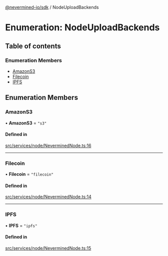 [@nevermined-io/sdk](../code-reference.md) / NodeUploadBackends

# Enumeration: NodeUploadBackends

## Table of contents

### Enumeration Members

- [AmazonS3](NodeUploadBackends.md#amazons3)
- [Filecoin](NodeUploadBackends.md#filecoin)
- [IPFS](NodeUploadBackends.md#ipfs)

## Enumeration Members

### AmazonS3

• **AmazonS3** = `"s3"`

#### Defined in

[src/services/node/NeverminedNode.ts:16](https://github.com/nevermined-io/sdk-js/blob/e4809d494b1dd12cc268e67289765b571409560d/src/services/node/NeverminedNode.ts#L16)

---

### Filecoin

• **Filecoin** = `"filecoin"`

#### Defined in

[src/services/node/NeverminedNode.ts:14](https://github.com/nevermined-io/sdk-js/blob/e4809d494b1dd12cc268e67289765b571409560d/src/services/node/NeverminedNode.ts#L14)

---

### IPFS

• **IPFS** = `"ipfs"`

#### Defined in

[src/services/node/NeverminedNode.ts:15](https://github.com/nevermined-io/sdk-js/blob/e4809d494b1dd12cc268e67289765b571409560d/src/services/node/NeverminedNode.ts#L15)
